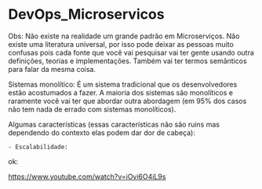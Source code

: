 # DevOps_Microservicos

Obs: Não existe na realidade um grande padrão em Microserviços. Não existe uma literatura universal, por isso pode deixar as pessoas muito confusas pois cada fonte que você vai pesquisar vai ter gente usando outra definições, teorias e implementações. Também vai ter termos semânticos para falar da mesma coisa.



Sistemas monolítico: É um sistema tradicional que os desenvolvedores estão acostumados a fazer. A maioria dos sistemas são monolíticos e raramente você vai ter que abordar outra abordagem (em 95% dos casos não tem nada de errado com sistemas monolíticos).

  Algumas características (essas características não são ruins mas dependendo do contexto elas podem dar dor de cabeça):
  
    - Escalabilidade: 






ok:

https://www.youtube.com/watch?v=iOvi6O4iL9s
